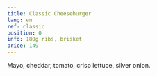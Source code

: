 ```yaml
---
title: Classic Cheeseburger
lang: en
ref: classic
position: 0
info: 180g ribs, brisket
price: 149
---
```


Mayo, cheddar, tomato, crisp lettuce, silver onion.
